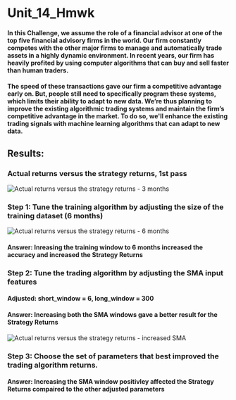 # Unit_14_Hmwk

#### In this Challenge, we assume the role of a financial advisor at one of the top five financial advisory firms in the world. Our firm constantly competes with the other major firms to manage and automatically trade assets in a highly dynamic environment. In recent years, our firm has heavily profited by using computer algorithms that can buy and sell faster than human traders.

#### The speed of these transactions gave our firm a competitive advantage early on. But, people still need to specifically program these systems, which limits their ability to adapt to new data. We’re thus planning to improve the existing algorithmic trading systems and maintain the firm’s competitive advantage in the market. To do so, we'll enhance the existing trading signals with machine learning algorithms that can adapt to new data.

## Results:


### Actual returns versus the strategy returns, 1st pass

![Actual returns versus the strategy returns - 3 months](/Users/annatoaze/Documents/FinTech_Bootcamp/Unit_14_Hmwk/Resources_and_images/Returns_v_Strategy_Returns.png)


### Step 1: Tune the training algorithm by adjusting the size of the training dataset (6 months)

![Actual returns versus the strategy returns - 6 months](/Users/annatoaze/Documents/FinTech_Bootcamp/Unit_14_Hmwk/Resources_and_images/date_offset_6months.png)

#### Answer: Inreasing the training window to 6 months increased the accuracy and increased the Strategy Returns

### Step 2: Tune the trading algorithm by adjusting the SMA input features
#### Adjusted: short_window = 6, long_window = 300
#### Answer: Increasing both the SMA windows gave a better result for the Strategy Returns

![Actual returns versus the strategy returns - increased SMA](/Users/annatoaze/Documents/FinTech_Bootcamp/Unit_14_Hmwk/Resources_and_images/increased_SMA_windows.png)

### Step 3: Choose the set of parameters that best improved the trading algorithm returns. 
#### Answer: Increasing the SMA window positivley affected the Strategy Returns compaired to the other adjusted parameters